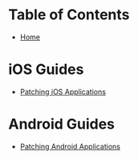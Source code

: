 # Table of Contents
- [Home](Home)

# iOS Guides
- [Patching iOS Applications](Patching-iOS-Applications)

# Android Guides
- [Patching Android Applications](Patching-Android-Applications)